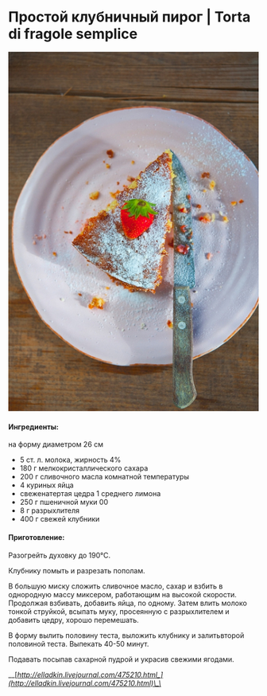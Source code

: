 # Простой клубничный пирог \| Torta di fragole semplice

![](../../pics/7250223604_3502819e55_c-1-.jpg)

#### Ингредиенты:

на форму диаметром 26 см

* 5 ст. л. молока, жирность 4%
* 180 г мелкокристаллического сахара
* 200 г сливочного масла комнатной температуры
* 4 куриных яйца
* свеженатертая цедра 1 среднего лимона
* 250 г пшеничной муки 00
* 8 г разрыхлителя
* 400 г свежей клубники

#### Приготовление:

Разогрейть духовку до 190°С. 

Клубнику помыть и разрезать пополам. 

В большую миску сложить сливочное масло, сахар и взбить в однородную массу миксером, работающим на высокой скорости. Продолжая взбивать, добавить яйца, по одному. Затем влить молоко тонкой струйкой, всыпать муку, просеянную с разрыхлителем и добавить цедру, хорошо перемешать.

В форму вылить половину теста, выложить клубнику и залитьвторой половиной теста. Выпекать 40-50 минут.

Подавать посыпав сахарной пудрой и украсив свежими ягодами.

\_\_[_http://elladkin.livejournal.com/475210.html_](http://elladkin.livejournal.com/475210.html)\_\_

